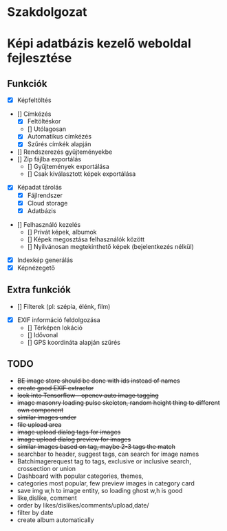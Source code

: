 # Szakdolgozat

# Képi adatbázis kezelő weboldal fejlesztése

## Funkciók

- [X] Képfeltöltés
- [] Címkézés
    - [X] Feltöltéskor
    - [] Utólagosan
    - [X] Automatikus címkézés
    - [X] Szűrés címkék alapján
- [] Rendszerezés gyűjteményekbe
- [] Zip fájlba exportálás
    - [] Gyűjtemények exportálása
    - [] Csak kiválasztott képek exportálása
- [X] Képadat tárolás
    - [X] Fájlrendszer
    - [X] Cloud storage
    - [X] Adatbázis
- [] Felhasználó kezelés
    - [] Privát képek, albumok
    - [] Képek megosztása felhasználók között
    - [] Nyilvánosan megtekinthető képek (bejelentkezés nélkül)
- [X] Indexkép generálás
- [X] Képnézegető

## Extra funkciók

- [] Filterek (pl: szépia, élénk, film)
- [X] EXIF információ feldolgozása
    - [] Térképen lokáció
    - [] Idővonal
    - [] GPS koordináta alapján szűrés

## TODO

- ~~BE image store should be done with ids instead of names~~
- ~~create good EXIF extractor~~
- ~~look into Tensorflow - opencv auto image tagging~~
- ~~image masonry loading pulse skeleton, random height thing to different own component~~
- ~~similar images under~~
- ~~file upload area~~
- ~~image upload dialog tags for images~~
- ~~image upload dialog preview for images~~
- ~~similar images based on tag, maybe 2-3 tags the match~~
- searchbar to header, suggest tags, can search for image names
- Batchimagerequest tag to tags, exclusive or inclusive search, crossection or union
- Dashboard with popular categories, themes,
- categories most popular, few preview images in category card
- save img w,h to image entity, so loading ghost w,h is good
- like,dislike, comment
- order by likes/dislikes/comments/upload,date/
- filter by date
- create album automatically
